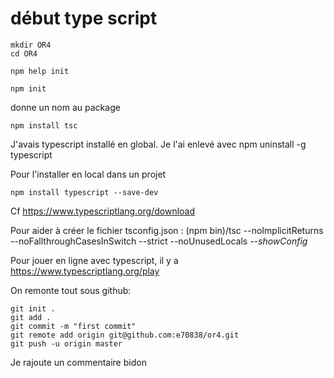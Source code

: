 # début type script

    mkdir OR4
    cd OR4

    npm help init

    npm init

donne un nom au package

    npm install tsc

J'avais typescript installé en global. Je l'ai enlevé avec npm uninstall -g typescript

Pour l'installer en local dans un projet

    npm install typescript --save-dev

Cf https://www.typescriptlang.org/download


Pour aider à créer le fichier tsconfig.json :
    (npm bin)/tsc --noImplicitReturns --noFallthroughCasesInSwitch --strict --noUnusedLocals *--showConfig*


Pour jouer en ligne avec typescript, il y a
https://www.typescriptlang.org/play

On remonte tout sous github:

    git init .
    git add .
    git commit -m "first commit"
    git remote add origin git@github.com:e70838/or4.git
    git push -u origin master

Je rajoute un commentaire bidon
